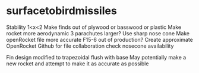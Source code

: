 # surfacetobirdmissiles

Stability 1<x<2
Make finds out of plywood or basswood or plastic
Make rocket more aerodynamic
3 parachutes larger?
Use sharp nose cone 
Make openRocket file more accurate
F15-6 out of production?
Create approximate OpenRocket 
Github for file collaboration
check nosecone availability

Fin design modified to trapezoidal flush with base
May potentially make a new rocket and attempt to make it as accurate as possible

